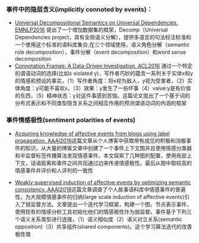 ### 事件中的隐层含义(implicitly connoted by events)：
* [Universal Decompositional Semantics on Universal Dependencies. EMNLP2016][1] 提出了一个增加数据集的框架，Decomp（Universal Dependencies project，具有全局语义分解），提供多语言的句法标注标准和一个使用这个标准的语料库集合,在三个领域使用，语义角色分解（semantic role decomposition），事件分解（event decomposition）和word sense decomposition
* [Connotation Frames: A Data-Driven Investigation. ACL2016][2] 通过一个特定的谓语动词的选择(比如x violated y)，写作者巧妙的蕴含一系列关于实体x和y的情感和预设的事实，（1）写作者角度：将x视为敌人，y视为受害者，（2）实体角度：y可能不喜欢x，（3）效果：y发生了一些坏事（4）value:y是有价值的东西，（5）精神状态：y对这件事感到苦恼。这篇论文提出了一个基于词的分布式表示和不同类型隐含关系之间相互作用的预测谓语动词的内涵的框架
### 事件情感极性(sentiment polarities of events)
* [Acquiring knowledge of affective events from blogs using label propagation. AAAI2016][3]这篇文章从个人博客中获取带有成见的积极和消极事件的知识，从大量的博客文章中创建了一个事件上下文图并且使用情感分类器和半监督标签传播算法发现情感事件。本文探索了几种图的配置，使用局部上下文，话语距离和事件之间共现通过边来传递情感极性。最后从图中取较高的情感事件并评价和人评判的一致性
* [Weakly supervised induction of affective events by optimizing semantic consistency. AAAI2018][4]这篇文章调查了个人故事语料库中情感事件的普遍性，为大规模情感事件的归纳(large scale induction of affective events)引入了弱监督方法。文章提出一个迭代学习框架，构建一个图，节点表示事件，使用现有的情感分析工具初始化他们的情感极性作为弱监督。事件基于下列三个语义关系类型进行连接，（1）语义相似度（2）语义对立关系(semantic opposition)（3）共享组件(shared components)。这个学习算法迭代的改善极性值
 


  [1]: http://www.aclweb.org/anthology/D16-1177
  [2]: https://arxiv.org/pdf/1506.02739.pdf
  [3]: http://www.aaai.org/ocs/index.php/AAAI/AAAI16/paper/download/12488/12044
  [4]: http://www.cs.utah.edu/~hbding/papers/aaai2018_ding.pdf
